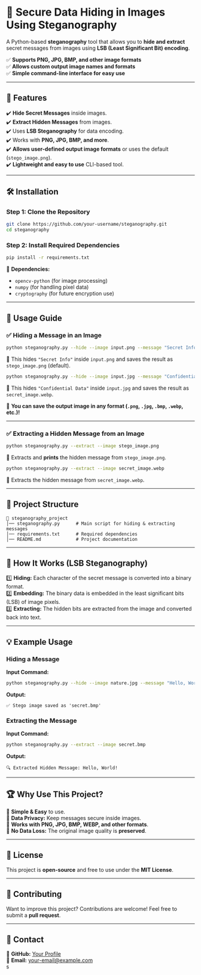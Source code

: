 # 🔐 **Secure Data Hiding in Images Using Steganography**  

A Python-based **steganography** tool that allows you to **hide and extract** secret messages from images using **LSB (Least Significant Bit) encoding**.  

✅ **Supports PNG, JPG, BMP, and other image formats**  
✅ **Allows custom output image names and formats**  
✅ **Simple command-line interface for easy use**  

---

## 📌 **Features**  
✔️ **Hide Secret Messages** inside images.  
✔️ **Extract Hidden Messages** from images.  
✔️ Uses **LSB Steganography** for data encoding.  
✔️ Works with **PNG, JPG, BMP, and more**.  
✔️ **Allows user-defined output image formats** or uses the default (`stego_image.png`).  
✔️ **Lightweight and easy to use** CLI-based tool.  

---

## 🛠 **Installation**  

### **Step 1: Clone the Repository**  
```bash
git clone https://github.com/your-username/steganography.git
cd steganography
```

### **Step 2: Install Required Dependencies**  
```bash
pip install -r requirements.txt
```

📌 **Dependencies:**  
- `opencv-python` (for image processing)  
- `numpy` (for handling pixel data)  
- `cryptography` (for future encryption use)  

---

## 🚀 **Usage Guide**  

### ✅ **Hiding a Message in an Image**  
```bash
python steganography.py --hide --image input.png --message "Secret Info"
```
🔹 This hides `"Secret Info"` inside `input.png` and saves the result as `stego_image.png` (default).  

```bash
python steganography.py --hide --image input.jpg --message "Confidential Data" --o secret_image.webp
```
🔹 This hides `"Confidential Data"` inside `input.jpg` and saves the result as `secret_image.webp`.  

📌 **You can save the output image in any format (`.png`, `.jpg`, `.bmp`, `.webp`, etc.)!**  

---

### ✅ **Extracting a Hidden Message from an Image**  
```bash
python steganography.py --extract --image stego_image.png
```
🔹 Extracts and **prints** the hidden message from `stego_image.png`.  

```bash
python steganography.py --extract --image secret_image.webp
```
🔹 Extracts the hidden message from `secret_image.webp`.  

---

## 📂 **Project Structure**  
```
📁 steganography_project
│── steganography.py      # Main script for hiding & extracting messages
│── requirements.txt      # Required dependencies
│── README.md             # Project documentation
```

---

## 🤖 **How It Works (LSB Steganography)**  
1️⃣ **Hiding:** Each character of the secret message is converted into a binary format.  
2️⃣ **Embedding:** The binary data is embedded in the least significant bits (LSB) of image pixels.  
3️⃣ **Extracting:** The hidden bits are extracted from the image and converted back into text.  

---

## 💡 **Example Usage**  
### **Hiding a Message**
**Input Command:**
```bash
python steganography.py --hide --image nature.jpg --message "Hello, World!" --o secret.bmp
```
**Output:**
```
✅ Stego image saved as 'secret.bmp'
```

### **Extracting the Message**
**Input Command:**
```bash
python steganography.py --extract --image secret.bmp
```
**Output:**
```
🔍 Extracted Hidden Message: Hello, World!
```

---

## 🏆 **Why Use This Project?**  
🔹 **Simple & Easy** to use.  
🔹 **Data Privacy:** Keep messages secure inside images.  
🔹 **Works with PNG, JPG, BMP, WEBP, and other formats**.  
🔹 **No Data Loss:** The original image quality is **preserved**.  

---

## 📜 **License**  
This project is **open-source** and free to use under the **MIT License**.  

---

## 🌟 **Contributing**  
Want to improve this project? Contributions are welcome! Feel free to submit a **pull request**.

---

## 📧 **Contact**  
📌 **GitHub:** [Your Profile](https://github.com/your-username)  
📌 **Email:** your-email@example.com  
s